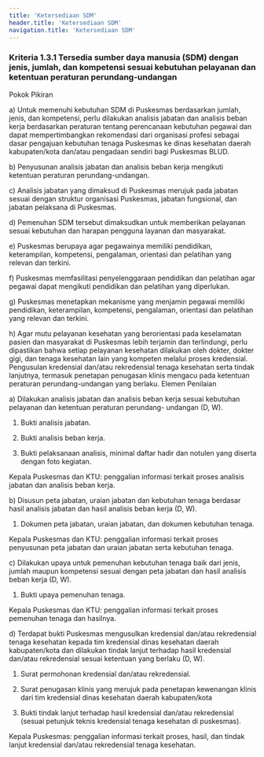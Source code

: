 ```yaml
---
title: 'Ketersediaan SDM'
header.title: 'Ketersediaan SDM'
navigation.title: 'Ketersediaan SDM'
---
```


### Kriteria 1.3.1 Tersedia sumber daya manusia (SDM) dengan jenis, jumlah, dan kompetensi sesuai kebutuhan pelayanan dan ketentuan peraturan perundang-undangan 

Pokok Pikiran 

a) Untuk memenuhi kebutuhan SDM di Puskesmas berdasarkan jumlah, jenis, dan kompetensi, perlu dilakukan analisis jabatan dan analisis beban kerja berdasarkan peraturan tentang perencanaan kebutuhan pegawai dan dapat mempertimbangkan rekomendasi dari organisasi profesi sebagai dasar pengajuan kebutuhan tenaga Puskesmas ke dinas kesehatan daerah kabupaten/kota dan/atau  pengadaan sendiri bagi Puskesmas BLUD. 

b) Penyusunan analisis jabatan dan analisis beban kerja mengikuti ketentuan peraturan perundang-undangan. 

c) Analisis jabatan yang dimaksud di  Puskesmas  merujuk pada jabatan sesuai dengan struktur organisasi Puskesmas, jabatan fungsional, dan jabatan pelaksana di Puskesmas. 

d) Pemenuhan SDM tersebut dimaksudkan untuk memberikan pelayanan sesuai kebutuhan dan harapan pengguna layanan dan masyarakat. 

e) Puskesmas berupaya agar pegawainya memiliki pendidikan, keterampilan, kompetensi, pengalaman, orientasi dan pelatihan yang relevan dan terkini. 

f) Puskesmas memfasilitasi penyelenggaraan pendidikan dan pelatihan agar pegawai dapat mengikuti pendidikan dan pelatihan yang diperlukan. 

g) Puskesmas menetapkan mekanisme yang menjamin pegawai memiliki pendidikan, keterampilan, kompetensi, pengalaman, orientasi dan pelatihan yang relevan dan terkini. 

h) Agar mutu pelayanan kesehatan yang  berorientasi pada keselamatan pasien dan masyarakat di Puskesmas lebih terjamin dan terlindungi, perlu dipastikan bahwa setiap pelayanan kesehatan dilakukan oleh dokter, dokter gigi, dan tenaga kesehatan lain yang kompeten melalui proses kredensial. Pengusulan kredensial dan/atau rekredensial tenaga kesehatan serta tindak lanjutnya, termasuk penetapan penugasan klinis mengacu pada ketentuan peraturan perundang-undangan yang berlaku. 
Elemen Penilaian 

 a) Dilakukan analisis jabatan dan analisis beban kerja sesuai kebutuhan pelayanan dan ketentuan peraturan perundang- undangan (D, W).  

1. Bukti analisis jabatan. 

2. Bukti analisis beban kerja. 

3. Bukti pelaksanaan analisis, minimal daftar hadir dan notulen yang diserta dengan foto kegiatan. 
 
Kepala Puskesmas dan KTU: penggalian informasi terkait proses analisis jabatan dan analisis beban kerja. 

 b) Disusun peta jabatan, uraian jabatan dan kebutuhan tenaga berdasar hasil analisis jabatan dan hasil analisis beban kerja (D, W).

1. Dokumen peta jabatan, uraian jabatan, dan dokumen kebutuhan tenaga. 
 
Kepala Puskesmas dan KTU: penggalian informasi terkait proses penyusunan peta jabatan dan uraian jabatan serta kebutuhan tenaga. 
 
 c) Dilakukan upaya untuk pemenuhan kebutuhan tenaga baik dari jenis, jumlah maupun kompetensi sesuai dengan peta jabatan dan hasil analisis beban kerja (D, W).  

1. Bukti upaya pemenuhan tenaga. 
 
Kepala Puskesmas dan KTU: penggalian informasi terkait proses pemenuhan tenaga dan hasilnya. 
 
   d) Terdapat bukti Puskesmas mengusulkan kredensial dan/atau rekredensial tenaga kesehatan kepada tim kredensial dinas kesehatan daerah kabupaten/kota dan dilakukan tindak lanjut terhadap hasil kredensial dan/atau rekredensial sesuai ketentuan yang berlaku (D, W). 

1. Surat permohonan kredensial dan/atau rekredensial. 

2. Surat penugasan klinis yang merujuk pada penetapan kewenangan klinis dari tim kredensial dinas kesehatan daerah kabupaten/kota 

3. Bukti tindak lanjut terhadap hasil kredensial dan/atau rekredensial (sesuai petunjuk teknis kredensial tenaga kesehatan di puskesmas).
 
Kepala Puskesmas: penggalian informasi terkait proses, hasil, dan tindak lanjut kredensial dan/atau rekredensial tenaga kesehatan. 
